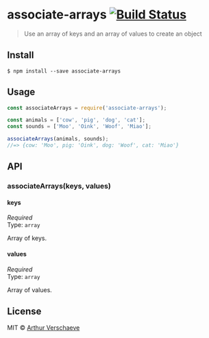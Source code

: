 # associate-arrays [![Build Status](https://travis-ci.org/arthurvr/associate-arrays.svg?branch=master)](https://travis-ci.org/arthurvr/associate-arrays)

> Use an array of keys and an array of values to create an object

## Install

```
$ npm install --save associate-arrays
```


## Usage

```js
const associateArrays = require('associate-arrays');

const animals = ['cow', 'pig', 'dog', 'cat'];
const sounds = ['Moo', 'Oink', 'Woof', 'Miao'];

associateArrays(animals, sounds);
//=> {cow: 'Moo', pig: 'Oink', dog: 'Woof', cat: 'Miao'}
```


## API

### associateArrays(keys, values)

#### keys

*Required*  
Type: `array`

Array of keys.

#### values

*Required*  
Type: `array`

Array of values.

## License

MIT © [Arthur Verschaeve](http://arthurverschaeve.be)
